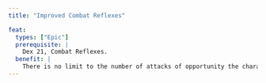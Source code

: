 ```yaml
---
title: "Improved Combat Reflexes"

feat:
  types: ["Epic"]
  prerequisite: |
    Dex 21, Combat Reflexes.
  benefit: |
    There is no limit to the number of attacks of opportunity the character can make in one round. (the character still can't make more than one attack of opportunity for a given oppertunity.)
---
```

